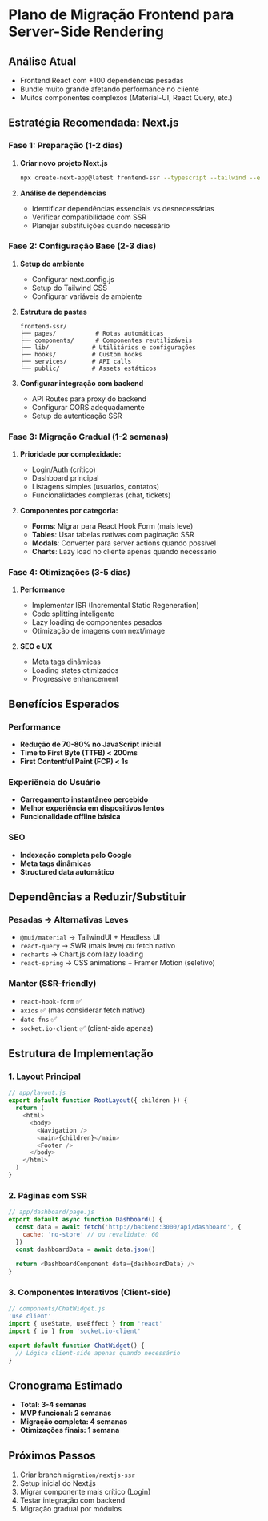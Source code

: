 # Plano de Migração Frontend para Server-Side Rendering

## Análise Atual
- Frontend React com +100 dependências pesadas
- Bundle muito grande afetando performance no cliente
- Muitos componentes complexos (Material-UI, React Query, etc.)

## Estratégia Recomendada: Next.js

### Fase 1: Preparação (1-2 dias)
1. **Criar novo projeto Next.js**
   ```bash
   npx create-next-app@latest frontend-ssr --typescript --tailwind --eslint
   ```

2. **Análise de dependências**
   - Identificar dependências essenciais vs desnecessárias
   - Verificar compatibilidade com SSR
   - Planejar substituições quando necessário

### Fase 2: Configuração Base (2-3 dias)
1. **Setup do ambiente**
   - Configurar next.config.js
   - Setup do Tailwind CSS
   - Configurar variáveis de ambiente

2. **Estrutura de pastas**
   ```
   frontend-ssr/
   ├── pages/           # Rotas automáticas
   ├── components/      # Componentes reutilizáveis
   ├── lib/            # Utilitários e configurações
   ├── hooks/          # Custom hooks
   ├── services/       # API calls
   └── public/         # Assets estáticos
   ```

3. **Configurar integração com backend**
   - API Routes para proxy do backend
   - Configurar CORS adequadamente
   - Setup de autenticação SSR

### Fase 3: Migração Gradual (1-2 semanas)
1. **Prioridade por complexidade:**
   - Login/Auth (crítico)
   - Dashboard principal
   - Listagens simples (usuários, contatos)
   - Funcionalidades complexas (chat, tickets)

2. **Componentes por categoria:**
   - **Forms**: Migrar para React Hook Form (mais leve)
   - **Tables**: Usar tabelas nativas com paginação SSR
   - **Modals**: Converter para server actions quando possível
   - **Charts**: Lazy load no cliente apenas quando necessário

### Fase 4: Otimizações (3-5 dias)
1. **Performance**
   - Implementar ISR (Incremental Static Regeneration)
   - Code splitting inteligente
   - Lazy loading de componentes pesados
   - Otimização de imagens com next/image

2. **SEO e UX**
   - Meta tags dinâmicas
   - Loading states otimizados
   - Progressive enhancement

## Benefícios Esperados

### Performance
- **Redução de 70-80% no JavaScript inicial**
- **Time to First Byte (TTFB) < 200ms**
- **First Contentful Paint (FCP) < 1s**

### Experiência do Usuário
- **Carregamento instantâneo percebido**
- **Melhor experiência em dispositivos lentos**
- **Funcionalidade offline básica**

### SEO
- **Indexação completa pelo Google**
- **Meta tags dinâmicas**
- **Structured data automático**

## Dependências a Reduzir/Substituir

### Pesadas → Alternativas Leves
- `@mui/material` → TailwindUI + Headless UI
- `react-query` → SWR (mais leve) ou fetch nativo
- `recharts` → Chart.js com lazy loading
- `react-spring` → CSS animations + Framer Motion (seletivo)

### Manter (SSR-friendly)
- `react-hook-form` ✅
- `axios` ✅ (mas considerar fetch nativo)
- `date-fns` ✅
- `socket.io-client` ✅ (client-side apenas)

## Estrutura de Implementação

### 1. Layout Principal
```javascript
// app/layout.js
export default function RootLayout({ children }) {
  return (
    <html>
      <body>
        <Navigation />
        <main>{children}</main>
        <Footer />
      </body>
    </html>
  )
}
```

### 2. Páginas com SSR
```javascript
// app/dashboard/page.js
export default async function Dashboard() {
  const data = await fetch('http://backend:3000/api/dashboard', {
    cache: 'no-store' // ou revalidate: 60
  })
  const dashboardData = await data.json()
  
  return <DashboardComponent data={dashboardData} />
}
```

### 3. Componentes Interativos (Client-side)
```javascript
// components/ChatWidget.js
'use client'
import { useState, useEffect } from 'react'
import { io } from 'socket.io-client'

export default function ChatWidget() {
  // Lógica client-side apenas quando necessário
}
```

## Cronograma Estimado
- **Total: 3-4 semanas**
- **MVP funcional: 2 semanas**
- **Migração completa: 4 semanas**
- **Otimizações finais: 1 semana**

## Próximos Passos
1. Criar branch `migration/nextjs-ssr`
2. Setup inicial do Next.js
3. Migrar componente mais crítico (Login)
4. Testar integração com backend
5. Migração gradual por módulos
